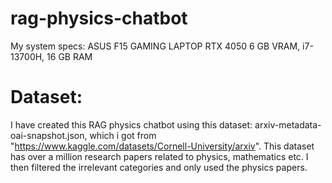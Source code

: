 # rag-physics-chatbot
My system specs: ASUS F15 GAMING LAPTOP
RTX 4050 6 GB VRAM, i7-13700H, 16 GB RAM
# Dataset:
I have created this RAG physics chatbot using this dataset: arxiv-metadata-oai-snapshot.json, which i got from "https://www.kaggle.com/datasets/Cornell-University/arxiv".
This dataset has over a million research papers related to physics, mathematics etc. I then filtered the irrelevant categories and only used the physics papers.
